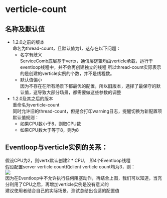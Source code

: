 # verticle-count

## 名称及默认值
* 1.2.0之前的版本  
  命名为thread-count，且默认值为1，这存在以下问题：  
  * 名字有歧义  
    ServiceComb底层基于vertx，通信层逻辑均由verticle承载，运行于eventloop线程中，并不会再创建独立的线程
    所以thread-count实际表示的是创建的verticle实例的个数，并不是线程数。
  * 默认值偏小  
    因为不存在在所有场景下都最优的配置，所以旧版本，选择了最保守的默认值，这导致大部分场景，都需要做这些参数的调整
* 1.2.0及其之后的版本  
  重命名为verticle-count  
  同时允许旧的thread-count，但是会打印warning日志，提醒切换为新配置项  
  默认值规则：  
  * 如果CPU数小于8，则取CPU数
  * 如果CPU数大于等于8，则为8
  
## Eventloop与verticle实例的关系：  
假设CPU为2，则vertx默认创建2 * CPU， 即4个Eventloop线程  
假设配置server verticle count和client verticle count均为3，则：  
![](/assets/eventloop-and-verticle.png)  
因为在Eventloop中不允许执行任何阻塞动作，再结合上图，我们可以知道，当充分利用了CPU之后，再增加verticle实例是没有意义的  
建议使用者结合自己的实际场景，测试总结出合适的配置值